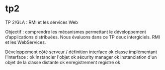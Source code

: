 tp2
===

TP 2/GLA : RMI et les services Web

Objectif : comprendre les mécanismes permettant le développement d’applications distribuées. Nous évaluons dans ce TP deux intergiciels. RMI et les WebServices.

Développement côté serveur / définition interface ok classe implémentant l'interface : ok instancier l'objet ok sécurity manager ok instanciation d'un objet de la classe distante ok enregistrement registre ok
